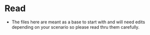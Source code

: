 # Read

- The files here are meant as a base to start with and will need edits depending on your scenario so please read thru them carefully.
